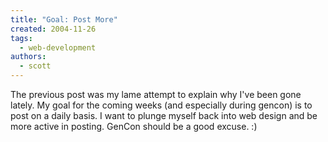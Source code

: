 ```yaml
---
title: "Goal: Post More"
created: 2004-11-26
tags:
  - web-development
authors:
  - scott
---
```


The previous post was my lame attempt to explain why I've been gone lately. My goal for the coming weeks (and especially during gencon) is to post on a daily basis. I want to plunge myself back into web design and be more active in posting. GenCon should be a good excuse. :)
